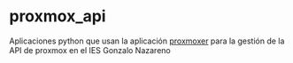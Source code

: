 # proxmox_api
Aplicaciones python que usan la aplicación [proxmoxer](https://github.com/proxmoxer/proxmoxer) para la gestión de la API de proxmox en el IES Gonzalo Nazareno
